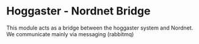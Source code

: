 Hoggaster - Nordnet Bridge
==============================
This module acts as a bridge between the hoggaster system and Nordnet. 
We communicate mainly via messaging (rabbitmq)

